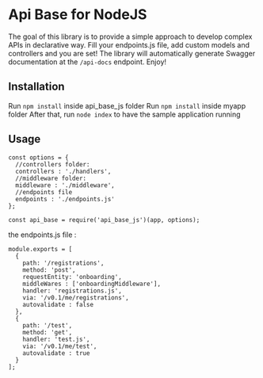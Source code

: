 # Api Base for NodeJS

The goal of this library is to provide a simple approach to develop complex APIs in declarative way.
Fill your endpoints.js file, add custom models and controllers and you are set! The library will automatically 
generate Swagger documentation at the `/api-docs` endpoint. Enjoy!

## Installation

Run `npm install` inside api_base_js folder
Run `npm install` inside myapp folder
After that, run `node index` to have the sample application running

## Usage

```
const options = {
  //controllers folder:
  controllers : './handlers',
  //middleware folder:
  middleware : './middleware',
  //endpoints file
  endpoints : './endpoints.js'
};

const api_base = require('api_base_js')(app, options);

```

the endpoints.js file :

```
module.exports = [
  {
    path: '/registrations',
    method: 'post',
    requestEntity: 'onboarding',
    middleWares : ['onboardingMiddleware'],
    handler: 'registrations.js',
    via: '/v0.1/me/registrations',
    autovalidate : false
  },
  {
    path: '/test',
    method: 'get',
    handler: 'test.js',
    via: '/v0.1/me/test',
    autovalidate : true
  }
];

```



